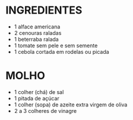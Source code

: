 # INGREDIENTES

- 1 alface americana
- 2 cenouras raladas
- 1 beterraba ralada
- 1 tomate sem pele e sem semente
- 1 cebola cortada em rodelas ou picada

# MOLHO

- 1 colher (chá) de sal
- 1 pitada de açúcar
- 1 colher (sopa) de azeite extra virgem de oliva
- 2 a 3 colheres de vinagre
